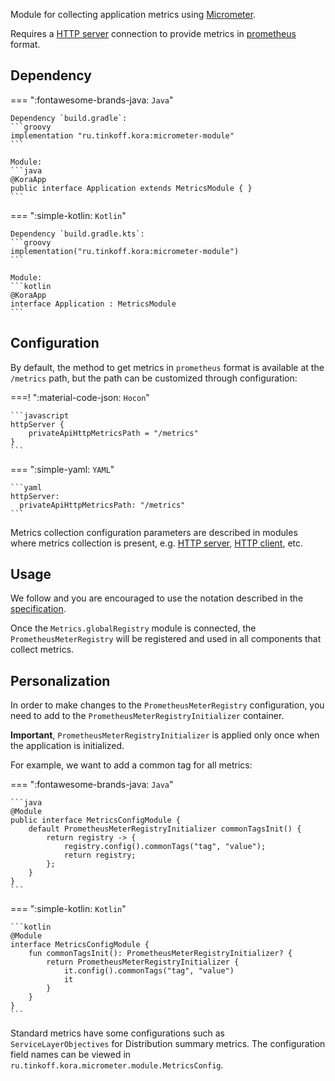 Module for collecting application metrics using [Micrometer](https://micrometer.io/docs/concepts#_purpose).

Requires a [HTTP server](http-server.md) connection to provide metrics in [prometheus](https://prometheus.io/docs/concepts/data_model/) format.

## Dependency

=== ":fontawesome-brands-java: `Java`"

    Dependency `build.gradle`:
    ```groovy
    implementation "ru.tinkoff.kora:micrometer-module"
    ```

    Module:
    ```java
    @KoraApp
    public interface Application extends MetricsModule { }
    ```

=== ":simple-kotlin: `Kotlin`"

    Dependency `build.gradle.kts`:
    ```groovy
    implementation("ru.tinkoff.kora:micrometer-module")
    ```

    Module:
    ```kotlin
    @KoraApp
    interface Application : MetricsModule
    ```

## Configuration

By default, the method to get metrics in `prometheus` format is available at the `/metrics` path, but the path can be customized through configuration:

===! ":material-code-json: `Hocon`"

    ```javascript
    httpServer {
        privateApiHttpMetricsPath = "/metrics"
    }
    ```

=== ":simple-yaml: `YAML`"

    ```yaml
    httpServer:
      privateApiHttpMetricsPath: "/metrics"
    ```

Metrics collection configuration parameters are described in modules where metrics collection is present, e.g. [HTTP server](http-server.md), [HTTP client](http-client.md), etc.

## Usage

We follow and you are encouraged to use the notation described in the [specification](https://prometheus.io/docs/concepts/data_model/).

Once the `Metrics.globalRegistry` module is connected, the `PrometheusMeterRegistry` will be registered and used in all components that collect metrics.

## Personalization

In order to make changes to the `PrometheusMeterRegistry` configuration, you need to add to the `PrometheusMeterRegistryInitializer` container.

**Important**, `PrometheusMeterRegistryInitializer` is applied only once when the application is initialized.

For example, we want to add a common tag for all metrics:

=== ":fontawesome-brands-java: `Java`"

    ```java
    @Module
    public interface MetricsConfigModule {
        default PrometheusMeterRegistryInitializer commonTagsInit() {
            return registry -> {
                registry.config().commonTags("tag", "value");
                return registry;
            };
        }
    }
    ```

=== ":simple-kotlin: `Kotlin`"

    ```kotlin
    @Module
    interface MetricsConfigModule {
        fun commonTagsInit(): PrometheusMeterRegistryInitializer? {
            return PrometheusMeterRegistryInitializer {
                it.config().commonTags("tag", "value")
                it
            }
        }
    }
    ```

Standard metrics have some configurations such as `ServiceLayerObjectives` for Distribution summary metrics.
The configuration field names can be viewed in `ru.tinkoff.kora.micrometer.module.MetricsConfig`.
